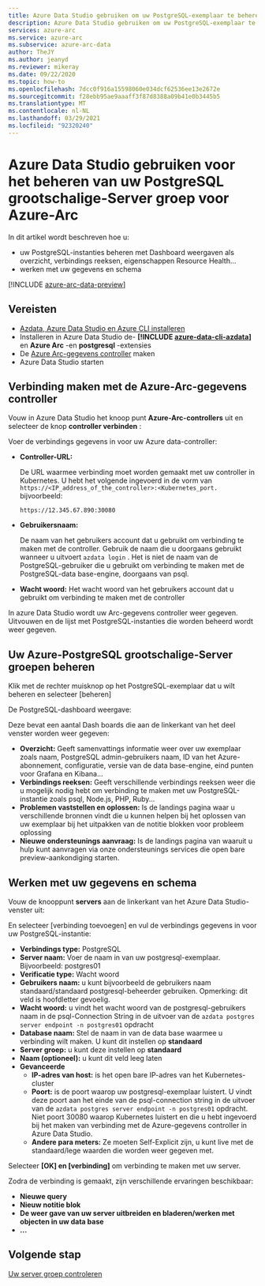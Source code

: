 ```yaml
---
title: Azure Data Studio gebruiken om uw PostgreSQL-exemplaar te beheren
description: Azure Data Studio gebruiken om uw PostgreSQL-exemplaar te beheren
services: azure-arc
ms.service: azure-arc
ms.subservice: azure-arc-data
author: TheJY
ms.author: jeanyd
ms.reviewer: mikeray
ms.date: 09/22/2020
ms.topic: how-to
ms.openlocfilehash: 7dcc0f916a15598060e034dcf62536ee13e2672e
ms.sourcegitcommit: f28ebb95ae9aaaff3f87d8388a09b41e0b3445b5
ms.translationtype: MT
ms.contentlocale: nl-NL
ms.lasthandoff: 03/29/2021
ms.locfileid: "92320240"
---
```

# <a name="use-azure-data-studio-to-manage-your-azure-arc-enabled-postgresql-hyperscale-server-group"></a>Azure Data Studio gebruiken voor het beheren van uw PostgreSQL grootschalige-Server groep voor Azure-Arc


In dit artikel wordt beschreven hoe u:
- uw PostgreSQL-instanties beheren met Dashboard weergaven als overzicht, verbindings reeksen, eigenschappen Resource Health...
- werken met uw gegevens en schema

[!INCLUDE [azure-arc-data-preview](../../../includes/azure-arc-data-preview.md)]

## <a name="prerequisites"></a>Vereisten

- [Azdata, Azure Data Studio en Azure CLI installeren](install-client-tools.md)
- Installeren in Azure Data Studio de- **[!INCLUDE [azure-data-cli-azdata](../../../includes/azure-data-cli-azdata.md)]** en **Azure Arc** -en **postgresql** -extensies
- De [Azure Arc-gegevens controller](create-data-controller-using-azdata.md) maken
- Azure Data Studio starten

## <a name="connect-to-the-azure-arc-data-controller"></a>Verbinding maken met de Azure-Arc-gegevens controller

Vouw in Azure Data Studio het knoop punt **Azure-Arc-controllers** uit en selecteer de knop **controller verbinden** :

Voer de verbindings gegevens in voor uw Azure data-controller:

- **Controller-URL:**

    De URL waarmee verbinding moet worden gemaakt met uw controller in Kubernetes. U hebt het volgende ingevoerd in de vorm van `https://<IP_address_of_the_controller>:<Kubernetes_port.` bijvoorbeeld:

    ```console
    https://12.345.67.890:30080
    ```
- **Gebruikersnaam:**

    De naam van het gebruikers account dat u gebruikt om verbinding te maken met de controller. Gebruik de naam die u doorgaans gebruikt wanneer u uitvoert `azdata login` . Het is niet de naam van de PostgreSQL-gebruiker die u gebruikt om verbinding te maken met de PostgreSQL-data base-engine, doorgaans van psql.
- **Wacht woord:** Het wacht woord van het gebruikers account dat u gebruikt om verbinding te maken met de controller


In azure Data Studio wordt uw Arc-gegevens controller weer gegeven. Uitvouwen en de lijst met PostgreSQL-instanties die worden beheerd wordt weer gegeven.

## <a name="manage-your-azure-arc-enabled-postgresql-hyperscale-server-groups"></a>Uw Azure-PostgreSQL grootschalige-Server groepen beheren

Klik met de rechter muisknop op het PostgreSQL-exemplaar dat u wilt beheren en selecteer [beheren]

De PostgreSQL-dashboard weergave:

Deze bevat een aantal Dash boards die aan de linkerkant van het deel venster worden weer gegeven:

- **Overzicht:** Geeft samenvattings informatie weer over uw exemplaar zoals naam, PostgreSQL admin-gebruikers naam, ID van het Azure-abonnement, configuratie, versie van de data base-engine, eind punten voor Grafana en Kibana...
- **Verbindings reeksen:** Geeft verschillende verbindings reeksen weer die u mogelijk nodig hebt om verbinding te maken met uw PostgreSQL-instantie zoals psql, Node.js, PHP, Ruby...
- **Problemen vaststellen en oplossen:** Is de landings pagina waar u verschillende bronnen vindt die u kunnen helpen bij het oplossen van uw exemplaar bij het uitpakken van de notitie blokken voor probleem oplossing
- **Nieuwe ondersteunings aanvraag:** Is de landings pagina van waaruit u hulp kunt aanvragen via onze ondersteunings services die open bare preview-aankondiging starten.

## <a name="work-with-your-data-and-schema"></a>Werken met uw gegevens en schema

Vouw de knooppunt **servers** aan de linkerkant van het Azure Data Studio-venster uit:

En selecteer [verbinding toevoegen] en vul de verbindings gegevens in voor uw PostgreSQL-instantie:
- **Verbindings type:** PostgreSQL
- **Server naam:** Voer de naam in van uw postgresql-exemplaar. Bijvoorbeeld: postgres01
- **Verificatie type:** Wacht woord
- **Gebruikers naam:** u kunt bijvoorbeeld de gebruikers naam standaard/standaard postgresql-beheerder gebruiken. Opmerking: dit veld is hoofdletter gevoelig.
- **Wacht woord:** u vindt het wacht woord van de postgresql-gebruikers naam in de psql-Connection String in de uitvoer van de `azdata postgres server endpoint -n postgres01` opdracht
- **Database naam:** Stel de naam in van de data base waarmee u verbinding wilt maken. U kunt dit instellen op __standaard__
- **Server groep:** u kunt deze instellen op __standaard__
- **Naam (optioneel):** u kunt dit veld leeg laten
- **Gevanceerde**
    - **IP-adres van host:** is het open bare IP-adres van het Kubernetes-cluster
    - **Poort:** is de poort waarop uw postgresql-exemplaar luistert. U vindt deze poort aan het einde van de psql-connection string in de uitvoer van de `azdata postgres server endpoint -n postgres01` opdracht. Niet poort 30080 waarop Kubernetes luistert en die u hebt ingevoerd bij het maken van verbinding met de Azure-gegevens controller in Azure Data Studio.
    - **Andere para meters:** Ze moeten Self-Explicit zijn, u kunt live met de standaard/lege waarden die worden weer gegeven met.

Selecteer **[OK] en [verbinding]** om verbinding te maken met uw server.

Zodra de verbinding is gemaakt, zijn verschillende ervaringen beschikbaar:
- **Nieuwe query**
- **Nieuw notitie blok**
- **De weer gave van uw server uitbreiden en bladeren/werken met objecten in uw data base**
- **...**

## <a name="next-step"></a>Volgende stap
[Uw server groep controleren](monitor-grafana-kibana.md)
